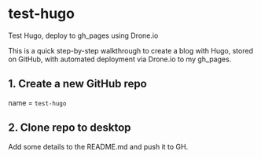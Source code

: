 # test-hugo
Test Hugo, deploy to gh_pages using Drone.io

This is a quick step-by-step walkthrough to create a blog with Hugo, stored on GitHub, with automated deployment via Drone.io to my gh_pages.

## 1. Create a new GitHub repo
name = `test-hugo`

## 2. Clone repo to desktop
Add some details to the README.md and push it to GH.

